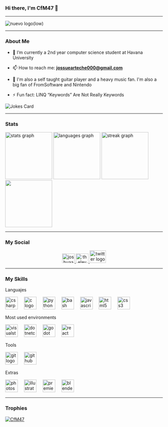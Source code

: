 ### Hi there, I'm CfM47 👋

---

![nuevo logo(low)](https://github.com/CfM47/CfM47/assets/127993286/4a3fe2a0-1a7e-4d39-a5d1-b576f6d341a5)

---

### About Me

- 🔭 I’m currently a 2nd year computer science student at Havana University

- 📫 How to reach me: **jossuearteche000@gmail.com**

- 🚀 I'm also a self taught guitar player and a heavy music fan. I'm also a big fan of FromSoftware and Nintendo

- ⚡ Fun fact: LINQ “Keywords” Are Not Really Keywords

![Jokes Card](https://readme-jokes.vercel.app/api)

---

### Stats

<div align="left">
  <img src="https://github-readme-stats.vercel.app/api?username=CfM47&hide_title=false&hide_rank=false&show_icons=true&include_all_commits=true&count_private=true&disable_animations=false&theme=codeSTACKr&locale=en&hide_border=false&custom_title=Github%20Stats" height="150" alt="stats graph"  />
  <img src="https://github-readme-stats.vercel.app/api/top-langs?username=CfM47&locale=en&hide_title=false&layout=compact&card_width=320&langs_count=8&theme=codeSTACKr&hide_border=false" height="150" alt="languages graph"  />
  <img src="https://streak-stats.demolab.com?user=CfM47&locale=en&mode=daily&theme=codeSTACKr&hide_border=false&border_radius=5" height="150" alt="streak graph"  />
  <img src="https://leetcard.jacoblin.cool/CfM47?border=0&theme=dark" height="150"/>
</div>

---

### My Social

<div align="center">
  <a href="https://instagram.com/joshuaam_03" target="blank">
    <img src="https://raw.githubusercontent.com/rahuldkjain/github-profile-readme-generator/master/src/images/icons/Social/instagram.svg" alt="joshuaam___03" height="30" width="40" />
  </a>
  <a href="https://www.leetcode.com/CfM47" target="blank">
    <img src="https://raw.githubusercontent.com/rahuldkjain/github-profile-readme-generator/master/src/images/icons/Social/leet-code.svg" alt="theleywin" height="30" width="40" />
  </a>
  <a href="https://twitter.com/CoffeMan47?t=mB8_AjuMk6-y8eTOq4t6Ww&s=09" target="_blank">
    <img src="https://raw.githubusercontent.com/maurodesouza/profile-readme-generator/master/src/assets/icons/social/twitter/default.svg" width="52" height="40" alt="twitter logo"  />
  </a>
</div>

---

### My Skills

<p align="left">Languajes</p>

<div align="left">
  <img src="https://cdn.jsdelivr.net/gh/devicons/devicon/icons/csharp/csharp-original.svg" height="40" alt="csharp logo"  />
  <img width="12" />
  <img src="https://cdn.jsdelivr.net/gh/devicons/devicon/icons/c/c-original.svg" height="40" alt="c logo"  />
  <img width="12" />
  <img src="https://cdn.jsdelivr.net/gh/devicons/devicon/icons/python/python-original.svg" height="40" alt="python logo"  />
  <img width="12" />
  <img src="https://cdn.jsdelivr.net/gh/devicons/devicon/icons/bash/bash-original.svg" height="40" alt="bash logo"  />
  <img width="12" />
  <img src="https://cdn.jsdelivr.net/gh/devicons/devicon/icons/javascript/javascript-plain.svg" height="40" alt="javascript logo"  />
  <img width="12" />
  <img src="https://cdn.jsdelivr.net/gh/devicons/devicon/icons/html5/html5-original.svg" height="40" alt="html5 logo"  />
  <img width="12" />
  <img src="https://cdn.jsdelivr.net/gh/devicons/devicon/icons/css3/css3-original.svg" height="40" alt="css3 logo"  />
</div>

<p align="left">Most used environments</p>

<div align="left">
  <img src="https://cdn.jsdelivr.net/gh/devicons/devicon/icons/visualstudio/visualstudio-plain.svg" height="40" alt="visualstudio logo"  />
  <img width="12" />
  <img src="https://cdn.jsdelivr.net/gh/devicons/devicon/icons/dotnetcore/dotnetcore-original.svg" height="40" alt="dotnetcore logo"  />
  <img width="12" />
  <img src="https://cdn.jsdelivr.net/gh/devicons/devicon/icons/godot/godot-original.svg" height="40" alt="godot logo"  />
  <img width="12" />
  <img src="https://cdn.jsdelivr.net/gh/devicons/devicon/icons/react/react-original.svg" height="40" alt="react logo"  />
</div>

<p align="left">Tools</p>

<div align="left">
  <img src="https://cdn.jsdelivr.net/gh/devicons/devicon/icons/git/git-original.svg" height="40" alt="git logo"  />
  <img width="12" />
  <img src="https://cdn.jsdelivr.net/gh/devicons/devicon/icons/github/github-original.svg" height="40" alt="github logo"  />
</div>

<p align="left">Extras</p>

<div align="left">
  <img src="https://cdn.jsdelivr.net/gh/devicons/devicon/icons/photoshop/photoshop-plain.svg" height="40" alt="photoshop logo"  />
  <img width="12" />
  <img src="https://cdn.jsdelivr.net/gh/devicons/devicon/icons/illustrator/illustrator-plain.svg" height="40" alt="illustrator logo"  />
  <img width="12" />
  <img src="https://cdn.jsdelivr.net/gh/devicons/devicon/icons/premierepro/premierepro-plain.svg" height="40" alt="premierepro logo"  />
  <img width="12" />
  <img src="https://cdn.jsdelivr.net/gh/devicons/devicon/icons/blender/blender-original.svg" height="40" alt="blender logo"  />
</div>

---

### Trophies

<p align="left"> <a href="https://github.com/ryo-ma/github-profile-trophy"><img src="https://github-profile-trophy.vercel.app/?username=CfM47" alt="CfM47" /></a> </p>  

